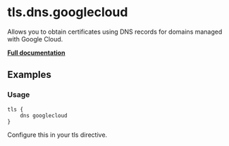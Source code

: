 # tls.dns.googlecloud

Allows you to obtain certificates using DNS records for domains managed with Google Cloud.

**[Full documentation](https://github.com/tmpim/dnsproviders/blob/master/README.md)**

## Examples

### Usage

``` casketfile
tls {
    dns googlecloud
}
```

Configure this in your tls directive.
